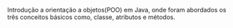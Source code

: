 Introdução a orientação a objetos(POO) em Java, onde foram abordados os três conceitos básicos como, classe, atributos e métodos.

